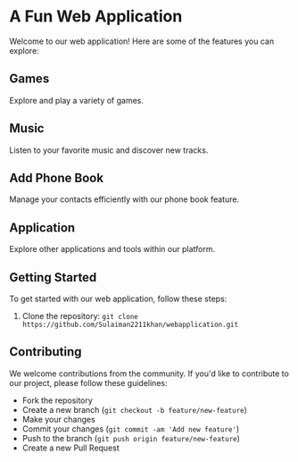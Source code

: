 # A Fun Web Application

Welcome to our web application! Here are some of the features you can explore:

## Games

Explore and play a variety of games.

## Music

Listen to your favorite music and discover new tracks.

## Add Phone Book

Manage your contacts efficiently with our phone book feature.

## Application

Explore other applications and tools within our platform.

## Getting Started

To get started with our web application, follow these steps:

1. Clone the repository: `git clone https://github.com/Sulaiman2211khan/webapplication.git`

## Contributing

We welcome contributions from the community. If you'd like to contribute to our project, please follow these guidelines:

- Fork the repository
- Create a new branch (`git checkout -b feature/new-feature`)
- Make your changes
- Commit your changes (`git commit -am 'Add new feature'`)
- Push to the branch (`git push origin feature/new-feature`)
- Create a new Pull Request
